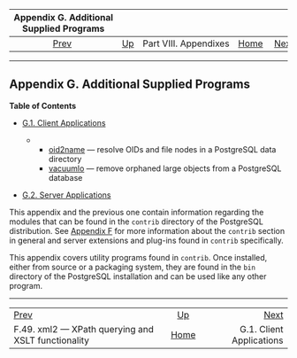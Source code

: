 <!--?xml version="1.0" encoding="UTF-8" standalone="no"?-->

|                 Appendix G. Additional Supplied Programs                |                                               |                       |                                                       |                                                              |
| :---------------------------------------------------------------------: | :-------------------------------------------- | :-------------------: | ----------------------------------------------------: | -----------------------------------------------------------: |
| [Prev](xml2.html "F.49. xml2 — XPath querying and XSLT functionality")  | [Up](appendixes.html "Part VIII. Appendixes") | Part VIII. Appendixes | [Home](index.html "PostgreSQL 17devel Documentation") |  [Next](contrib-prog-client.html "G.1. Client Applications") |

***

## Appendix G. Additional Supplied Programs

**Table of Contents**

* [G.1. Client Applications](contrib-prog-client.html)

  * *   [oid2name](oid2name.html) — resolve OIDs and file nodes in a PostgreSQL data directory
    * [vacuumlo](vacuumlo.html) — remove orphaned large objects from a PostgreSQL database

* [G.2. Server Applications](contrib-prog-server.html)

This appendix and the previous one contain information regarding the modules that can be found in the `contrib` directory of the PostgreSQL distribution. See [Appendix F](contrib.html "Appendix F. Additional Supplied Modules and Extensions") for more information about the `contrib` section in general and server extensions and plug-ins found in `contrib` specifically.

This appendix covers utility programs found in `contrib`. Once installed, either from source or a packaging system, they are found in the `bin` directory of the PostgreSQL installation and can be used like any other program.

***

|                                                                         |                                                       |                                                              |
| :---------------------------------------------------------------------- | :---------------------------------------------------: | -----------------------------------------------------------: |
| [Prev](xml2.html "F.49. xml2 — XPath querying and XSLT functionality")  |     [Up](appendixes.html "Part VIII. Appendixes")     |  [Next](contrib-prog-client.html "G.1. Client Applications") |
| F.49. xml2 — XPath querying and XSLT functionality                      | [Home](index.html "PostgreSQL 17devel Documentation") |                                     G.1. Client Applications |
